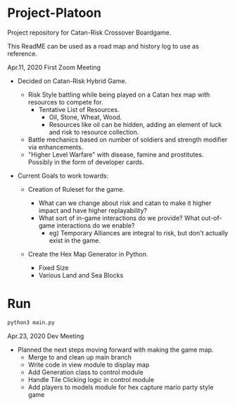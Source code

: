 # Project-Platoon

Project repository for Catan-Risk Crossover Boardgame.

This ReadME can be used as a road map and history log to use as reference.

Apr.11, 2020 First Zoom Meeting
* Decided on Catan-Risk Hybrid Game.
  * Risk Style battling while being played on a Catan hex map with resources to compete for.
    * Tentative List of Resources.
      * Oil, Stone, Wheat, Wood.
      * Resources like oil can be hidden, adding an element of luck and risk to resource collection.
  * Battle mechanics based on number of soldiers and strength modifier via enhancements.
  * "Higher Level Warfare" with disease, famine and prostitutes. Possibly in the form of developer cards.

* Current Goals to work towards:
  * Creation of Ruleset for the game. 
    * What can we change about risk and catan to make it higher impact and have higher replayability?
    * What sort of in-game interactions do we provide? What out-of-game interactions do we enable?
      * eg) Temporary Alliances are integral to risk, but don't actually exist in the game. 

  * Create the Hex Map Generator in Python.
    * Fixed Size
    * Various Land and Sea Blocks

# Run
```bash
python3 main.py
```

Apr.23, 2020 Dev Meeting
* Planned the next steps moving forward with making the game map.
  * Merge to and clean up main branch
  * Write code in view module to display map
  * Add Generation class to control module
  * Handle Tile Clicking logic in control module
  * Add players to models module for hex capture mario party style game
